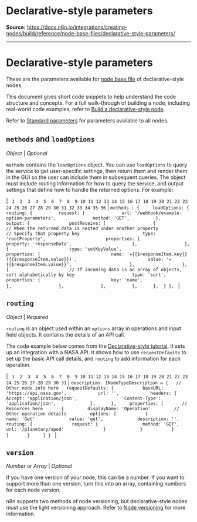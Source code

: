 # Declarative-style parameters

**Source:** https://docs.n8n.io/integrations/creating-nodes/build/reference/node-base-files/declarative-style-parameters/

---

# Declarative-style parameters

These are the parameters available for [node base file](../) of declarative-style nodes.

This document gives short code snippets to help understand the code structure and concepts. For a full walk-through of building a node, including real-world code examples, refer to [Build a declarative-style node](../../../declarative-style-node/).

Refer to [Standard parameters](../standard-parameters/) for parameters available to all nodes.

## `methods` and `loadOptions`

*Object* | *Optional*

`methods` contains the `loadOptions` object. You can use `loadOptions` to query the service to get user-specific settings, then return them and render them in the GUI so the user can include them in subsequent queries. The object must include routing information for how to query the service, and output settings that define how to handle the returned options. For example:

| ```  1  2  3  4  5  6  7  8  9 10 11 12 13 14 15 16 17 18 19 20 21 22 23 24 25 26 27 28 29 30 31 32 33 34 35 36 ``` | ``` methods : { 	loadOptions: { 		routing: { 			request: { 				url: '/webhook/example-option-parameters', 				method: 'GET', 			}, 			output: { 				postReceive: [ 					{ 						// When the returned data is nested under another property 						// Specify that property key 						type: 'rootProperty', 						properties: { 							property: 'responseData', 						}, 					}, 					{ 						type: 'setKeyValue', 						properties: { 							name: '={{$responseItem.key}} ({{$responseItem.value}})', 							value: '={{$responseItem.value}}', 						}, 					}, 					{ 						// If incoming data is an array of objects, sort alphabetically by key 						type: 'sort', 						properties: { 							key: 'name', 						}, 					}, 				], 			}, 		}, 	} },  ``` |

## `routing`

*Object* | *Required*

`routing` is an object used within an `options` array in operations and input field objects. It contains the details of an API call.

The code example below comes from the [Declarative-style tutorial](../../../declarative-style-node/). It sets up an integration with a NASA API. It shows how to use `requestDefaults` to set up the basic API call details, and `routing` to add information for each operation.

| ```  1  2  3  4  5  6  7  8  9 10 11 12 13 14 15 16 17 18 19 20 21 22 23 24 25 26 27 28 29 30 31 ``` | ``` description: INodeTypeDescription = {   // Other node info here   requestDefaults: { 			baseURL: 'https://api.nasa.gov', 			url: '', 			headers: { 				Accept: 'application/json', 				'Content-Type': 'application/json', 			}, 		},     properties: [       // Resources here       {         displayName: 'Operation'         // Other operation details         options: [           {             name: 'Get'             value: 'get',             description: '',             routing: {               request: {                 method: 'GET',                 url: '/planetary/apod'               }             }           }         ]       }     ] }  ``` |

## `version`

*Number* or *Array* | *Optional*

If you have one version of your node, this can be a number. If you want to support more than one version, turn this into an array, containing numbers for each node version.

n8n supports two methods of node versioning, but declarative-style nodes must use the light versioning approach. Refer to [Node versioning](../../node-versioning/) for more information.
